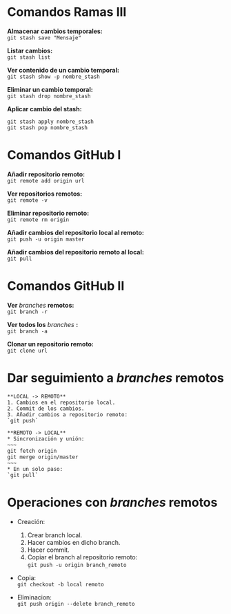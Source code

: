 # **Comandos Ramas III**
  **Almacenar cambios temporales:**   
  `git stash save "Mensaje"`    

  **Listar cambios:**   
  `git stash list`    

  **Ver contenido de un cambio temporal:**  
  `git stash show -p nombre_stash`    

  **Eliminar un cambio temporal:**  
  `git stash drop nombre_stash`   

  **Aplicar cambio del stash:**
  ~~~
  git stash apply nombre_stash
  git stash pop nombre_stash
  ~~~   

# **Comandos GitHub I**
  **Añadir repositorio remoto:**  
  `git remote add origin url`   

  **Ver repositorios remotos:**   
  `git remote -v`   

  **Eliminar repositorio remoto:**  
  `git remote rm origin`    

  **Añadir cambios del repositorio local al remoto:**   
  `git push -u origin master`   

  **Añadir cambios del repositorio remoto al local:**   
  `git pull`    

# **Comandos GitHub II**  
  **Ver** *branches* **remotos:**   
  `git branch -r`   

  **Ver todos los** *branches* **:**   
  `git branch -a`   

  **Clonar un repositorio remoto:**   
  `git clone url`   

# **Dar seguimiento a** *branches* **remotos**  
    **LOCAL -> REMOTO**   
    1. Cambios en el repositorio local.   
    2. Commit de los cambios.   
    3. Añadir cambios a repositorio remoto:   
    `git push`

    **REMOTO -> LOCAL**   
    * Sincronización y unión:   
    ~~~
    git fetch origin
    git merge origin/master
    ~~~   
    * En un solo paso:    
    `git pull`

# **Operaciones con** *branches* **remotos**  
  * Creación:
    1. Crear branch local.
    2. Hacer cambios en dicho branch.
    3. Hacer commit.
    4. Copiar el branch al repositorio remoto:    
    `git push -u origin branch_remoto`

  * Copia:    
  `git checkout -b local remoto`    

  * Eliminacion:    
  `git push origin --delete branch_remoto`
